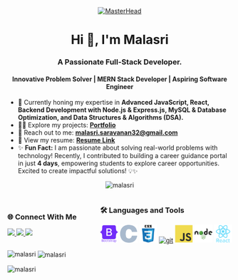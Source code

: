 <p align="center">
   <a href="https://malasri-portfolio.netlify.app/">
     <img src="https://tse4.mm.bing.net/th?id=OIP.6qnP8ZHESN0IhK15TWdahAHaFj&pid=Api&P=0&h=180" alt="MasterHead" />
   </a>
</p>

<h1 align="center">Hi 👋, I'm Malasri</h1>
<h3 align="center">A Passionate Full-Stack Developer.</h3>

<h4 align="center">Innovative Problem Solver | MERN Stack Developer | Aspiring Software Engineer</h4>

- 🌟 Currently honing my expertise in **Advanced JavaScript, React, Backend Development with Node.js & Express.js, MySQL & Database Optimization, and Data Structures & Algorithms (DSA).**  
- 👨‍💻 Explore my projects: [**Portfolio**](https://malasris-portfolio.vercel.app/)  
- 📧 Reach out to me: **malasri.saravanan32@gmail.com**  
- 📄 View my resume: [**Resume Link**](https://malasri-portfolio.netlify.app/static/media/resume.pdf)  
- ✨ **Fun Fact:** I am passionate about solving real-world problems with technology! Recently, I contributed to building a career guidance portal in just **4 days**, empowering students to explore career opportunities. Excited to create impactful solutions! 💡✨  

<p align="center"> 
  <img src="https://komarev.com/ghpvc/?username=malasri&label=Profile%20views&color=0e75b6&style=flat" alt="malasri" />
</p>

<div style="display: flex; align-items: center; justify-content: space-between; flex-wrap: wrap;">
  <!-- Connect With Me Section -->
  <div>
    <h3>🌐 Connect With Me</h3>
    <a href="https://github.com/MALASRI5">
      <img src="https://img.shields.io/badge/GitHub-000?style=for-the-badge&logo=github&logoColor=white"/>
    </a>
    <a href="https://www.linkedin.com/in/malasri-s/">
      <img src="https://img.shields.io/badge/LinkedIn-0077B5?style=for-the-badge&logo=linkedin&logoColor=white"/>
    </a>
    <a href="mailto:malasri.saravanan32@gmail.com">
      <img src="https://img.shields.io/badge/Email-D14836?style=for-the-badge&logo=gmail&logoColor=white"/>
    </a>
  </div>

  <!-- Languages and Tools Section -->
  <div>
    <h3>🛠 Languages and Tools</h3>
    <a href="https://getbootstrap.com"><img src="https://raw.githubusercontent.com/devicons/devicon/master/icons/bootstrap/bootstrap-plain-wordmark.svg" alt="bootstrap" width="40" height="40"/></a>
    <a href="https://www.cprogramming.com/"><img src="https://raw.githubusercontent.com/devicons/devicon/master/icons/c/c-original.svg" alt="c" width="40" height="40"/></a>
    <a href="https://www.w3schools.com/css/"><img src="https://raw.githubusercontent.com/devicons/devicon/master/icons/css3/css3-original-wordmark.svg" alt="css3" width="40" height="40"/></a>
    <a href="https://git-scm.com/"><img src="https://www.vectorlogo.zone/logos/git-scm/git-scm-icon.svg" alt="git" width="40" height="40"/></a>
    <a href="https://developer.mozilla.org/en-US/docs/Web/JavaScript"><img src="https://raw.githubusercontent.com/devicons/devicon/master/icons/javascript/javascript-original.svg" alt="javascript" width="40" height="40"/></a>
    <a href="https://nodejs.org"><img src="https://raw.githubusercontent.com/devicons/devicon/master/icons/nodejs/nodejs-original-wordmark.svg" alt="nodejs" width="40" height="40"/></a>
    <a href="https://reactjs.org/"><img src="https://raw.githubusercontent.com/devicons/devicon/master/icons/react/react-original-wordmark.svg" alt="react" width="40" height="40"/></a>
  </div>
</div>

<p>
  <img align="left" src="https://github-readme-stats.vercel.app/api/top-langs?username=malasri5&show_icons=true&locale=en&layout=compact" alt="malasri" />
</p>

<div display="flex">
  <p>&nbsp;<img align="center" src="https://github-readme-stats.vercel.app/api?username=malasri5&show_icons=true&locale=en" alt="malasri" /></p>

  <!-- Streak stats with cache busting timestamp -->
  <p><img align="center" src="https://github-readme-streak-stats.herokuapp.com/?user=malasri5&timestamp=20250421" alt="malasri" /></p>
</div>
